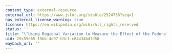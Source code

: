 ```yaml
---
content_type: external-resource
external_url: https://www.jstor.org/stable/2524736?seq=1
has_external_license_warning: true
license: https://en.wikipedia.org/wiki/All_rights_reserved
status: ''
title: "\"Using Regional Variation to Measure the Effect of the Federal Minimum Wage.\u201D"
uid: 29c55e65-15bb-4d97-b3c1-c64434bd7d58
wayback_url: ''
---
```


